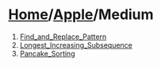 # [Home](./../..)/[Apple](./..)/Medium
1. [Find_and_Replace_Pattern](./Find_and_Replace_Pattern.md)
2. [Longest_Increasing_Subsequence](./Longest_Increasing_Subsequence.md)
3. [Pancake_Sorting](./Pancake_Sorting.md)
